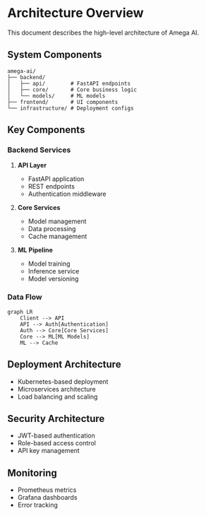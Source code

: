 # Architecture Overview

This document describes the high-level architecture of Amega AI.

## System Components

```
amega-ai/
├── backend/
│   ├── api/        # FastAPI endpoints
│   ├── core/       # Core business logic
│   └── models/     # ML models
├── frontend/       # UI components
└── infrastructure/ # Deployment configs
```

## Key Components

### Backend Services

1. **API Layer**
   - FastAPI application
   - REST endpoints
   - Authentication middleware

2. **Core Services**
   - Model management
   - Data processing
   - Cache management

3. **ML Pipeline**
   - Model training
   - Inference service
   - Model versioning

### Data Flow

```mermaid
graph LR
    Client --> API
    API --> Auth[Authentication]
    Auth --> Core[Core Services]
    Core --> ML[ML Models]
    ML --> Cache
```

## Deployment Architecture

- Kubernetes-based deployment
- Microservices architecture
- Load balancing and scaling

## Security Architecture

- JWT-based authentication
- Role-based access control
- API key management

## Monitoring

- Prometheus metrics
- Grafana dashboards
- Error tracking 